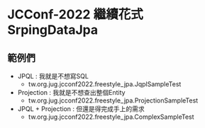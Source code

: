 # JCConf-2022 繼續花式SrpingDataJpa

## 範例們

- JPQL : 我就是不想寫SQL
   - tw.org.jug.jcconf2022.freestyle_jpa.JqplSampleTest
- Projection : 我就是不想查出整個Entity
   - tw.org.jug.jcconf2022.freestyle_jpa.ProjectionSampleTest
- JPQL + Projection : 但還是得完成手上的需求
   - tw.org.jug.jcconf2022.freestyle_jpa.ComplexSampleTest